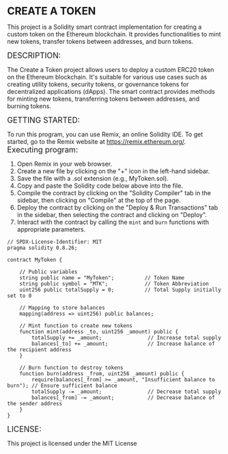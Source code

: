 <font size="+2"><b>CREATE A TOKEN</b></font>

This project is a Solidity smart contract implementation for creating a custom token on the Ethereum blockchain. It provides functionalities to mint new tokens, transfer tokens between addresses, and burn tokens.

<font size="+1">DESCRIPTION:</font>

The Create a Token project allows users to deploy a custom ERC20 token on the Ethereum blockchain. It's suitable for various use cases such as creating utility tokens, security tokens, or governance tokens for decentralized applications (dApps). The smart contract provides methods for minting new tokens, transferring tokens between addresses, and burning tokens.

<font size="+1">GETTING STARTED:</font>

To run this program, you can use Remix, an online Solidity IDE. To get started, go to the Remix website at https://remix.ethereum.org/.
<font size="+1">Executing program:</font>

1. Open Remix in your web browser.
2. Create a new file by clicking on the "+" icon in the left-hand sidebar.
3. Save the file with a .sol extension (e.g., MyToken.sol).
4. Copy and paste the Solidity code below above into the file.
5. Compile the contract by clicking on the "Solidity Compiler" tab in the sidebar, then clicking on "Compile" at the top of the page.
6. Deploy the contract by clicking on the "Deploy & Run Transactions" tab in the sidebar, then selecting the contract and clicking on "Deploy".
7. Interact with the contract by calling the `mint` and `burn` functions with appropriate parameters.

```Solidity
// SPDX-License-Identifier: MIT
pragma solidity 0.8.26;

contract MyToken {

    // Public variables
    string public name = "MyToken";          // Token Name
    string public symbol = "MTK";            // Token Abbreviation
    uint256 public totalSupply = 0;          // Total Supply initially set to 0

    // Mapping to store balances
    mapping(address => uint256) public balances;

    // Mint function to create new tokens
    function mint(address _to, uint256 _amount) public {
        totalSupply += _amount;               // Increase total supply
        balances[_to] += _amount;             // Increase balance of the recipient address
    }

    // Burn function to destroy tokens
    function burn(address _from, uint256 _amount) public {
        require(balances[_from] >= _amount, "Insufficient balance to burn"); // Ensure sufficient balance
        totalSupply -= _amount;               // Decrease total supply
        balances[_from] -= _amount;           // Decrease balance of the sender address
    }
}
```

<font size="+1">LICENSE:</font>

This project is licensed under the MIT License
